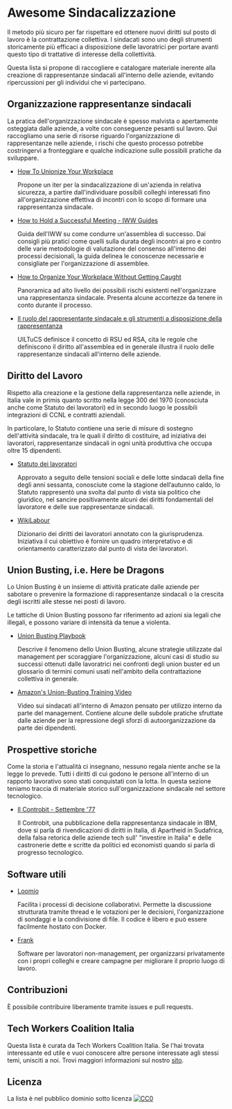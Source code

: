 # Awesome Sindacalizzazione

Il metodo più sicuro per far rispettare ed ottenere nuovi diritti sul posto di lavoro è la contrattazione collettiva. I sindacati sono uno degli strumenti storicamente più efficaci a disposizione delle lavoratrici per portare avanti questo tipo di trattative di interesse della collettività.

Questa lista si propone di raccogliere e catalogare materiale inerente alla creazione di rappresentanze sindacali all'interno delle aziende, evitando ripercussioni per gli individui che vi partecipano.

## Organizzazione rappresentanze sindacali

La pratica dell'organizzazione sindacale è spesso malvista o apertamente osteggiata dalle aziende, a volte con conseguenze pesanti sul lavoro. Qui raccogliamo una serie di risorse riguardo l'organizzazione di rappresentanze nelle aziende, i rischi che questo processo potrebbe costringervi a fronteggiare e qualche indicazione sulle possibili pratiche da sviluppare.

- [How To Unionize Your Workplace](https://www.youtube.com/watch?v=JvrldZlUwe0)

  Propone un iter per la sindacalizzazione di un'azienda in relativa sicurezza, a partire dall'individuare possibili colleghi interessati fino all'organizzazione effettiva di incontri con lo scopo di formare una rappresentanza sindacale.
- [How to Hold a Successful Meeting - IWW Guides](https://archive.iww.org/guides/branch/meeting/)

  Guida dell'IWW su come condurre un'assemblea di successo. Dai consigli più pratici come quelli sulla durata degli incontri ai pro e contro delle varie metodologie di valutazione del consenso all'interno dei processi decisionali, la guida delinea le conoscenze necessarie e consigliate per l'organizzazione di assemblee.
- [How to Organize Your Workplace Without Getting Caught](https://www.vice.com/en_us/article/y3md3v/how-to-organize-your-workplace-without-getting-caught)

  Panoramica ad alto livello dei possibili rischi esistenti nell'organizzare una rappresentanza sindacale. Presenta alcune accortezze da tenere in conto durante il processo.
- [Il ruolo del rappresentante sindacale e gli strumenti a disposizione della rappresentanza](https://github.com/Tech-Workers-Coalition-Italia/awesome-unionize-it/raw/master/formazione.ppt)

  UILTuCS definisce il concetto di RSU ed RSA, cita le regole che definiscono il diritto all'assemblea ed in generale illustra il ruolo delle rappresentanze sindacali all'interno delle aziende.

## Diritto del Lavoro

Rispetto alla creazione e la gestione della rappresentanza nelle aziende, in Italia vale in primis quanto scritto nella legge 300 del 1970 (conosciuta anche come Statuto dei lavoratori) ed in secondo luogo le possibili integrazioni di CCNL e contratti aziendali. 

In particolare, lo Statuto contiene una serie di misure di sostegno dell'attività sindacale, tra le quali il diritto di costituire, ad iniziativa dei lavoratori, rappresentanze sindacali in ogni unità produttiva che occupa oltre 15 dipendenti.

- [Statuto dei lavoratori](https://www.gazzettaufficiale.it/eli/id/1970/05/27/070U0300/sg)

  Approvato a seguito delle tensioni sociali e delle lotte sindacali della fine degli anni sessanta, conosciute come la stagione dell’autunno caldo, lo Statuto rappresentò una svolta dal punto di vista sia politico che giuridico, nel sancire positivamente alcuni dei diritti fondamentali del lavoratore e delle sue rappresentanze sindacali.

- [WikiLabour](https://www.wikilabour.it/)

  Dizionario dei diritti dei lavoratori annotato con la giurisprudenza. Iniziativa il cui obiettivo è fornire un quadro interpretativo e di orientamento caratterizzato dal punto di vista dei lavoratori.


## Union Busting, i.e. Here be Dragons

Lo Union Busting è un insieme di attività praticate dalle aziende per sabotare o prevenire la formazione di rappresentanze sindacali o la crescita degli iscritti alle stesse nei posti di lavoro.

Le tattiche di Union Busting possono far riferimento ad azioni sia legali che illegali, e possono variare di intensità da tenue a violenta.

- [Union Busting Playbook](https://unionbustingplaybook.com/)

  Descrive il fenomeno dello Union Busting, alcune strategie utilizzate dal management per scoraggiare l'organizzazione, alcuni casi di studio su successi ottenuti dalle lavoratrici nei confronti degli union buster ed un glossario di termini comuni usati nell'ambito della contrattazione collettiva in generale.
- [Amazon's Union-Busting Training Video](https://youtu.be/uRpwVwFxyk4)

  Video sui sindacati all'interno di Amazon pensato per utilizzo interno da parte del management. Contiene alcune delle subdole pratiche sfruttate dalle aziende per la repressione degli sforzi di autoorganizzazione da parte dei dipendenti.

## Prospettive storiche

Come la storia e l'attualità ci insegnano, nessuno regala niente anche se la legge lo prevede. Tutti i diritti di cui godono le persone all'interno di un rapporto lavorativo sono stati conquistati con la lotta. In questa sezione teniamo traccia di materiale storico sull'organizzazione sindacale nel settore tecnologico.

- [Il Controbit - Settembre '77](http://rsuibmsegrate.altervista.org/770900.htm)

  Il Controbit, una pubblicazione della rappresentanza sindacale in IBM, dove si parla di rivendicazioni di diritti in Italia, di Apartheid in Sudafrica, della falsa retorica delle aziende tech sull' "investire in Italia" e delle castronerie dette e scritte da politici ed economisti quando si parla di progresso tecnologico.

## Software utili

- [Loomio](https://www.loomio.org/)

  Facilita i processi di decisione collaborativi. Permette la discussione strutturata tramite thread e le votazioni per le decisioni, l'organizzazione di sondaggi e la condivisione di file. Il codice è libero e può essere facilmente hostato con Docker.

- [Frank](https://getfrank.com/)

  Software per lavoratori non-management, per organizzarsi privatamente con i propri colleghi e creare campagne per migliorare il proprio luogo di lavoro.

## Contribuzioni

È possibile contribuire liberamente tramite issues e pull requests.

## Tech Workers Coalition Italia

Questa lista è curata da Tech Workers Coalition Italia. Se l'hai trovata interessante ed utile e vuoi conoscere altre persone interessate agli stessi temi, unisciti a noi. Trovi maggiori informazioni sul nostro [sito](https://twc-italia.org).

## Licenza

La lista è nel pubblico dominio sotto licenza [![CC0](http://mirrors.creativecommons.org/presskit/buttons/88x31/svg/cc-zero.svg)](https://creativecommons.org/publicdomain/zero/1.0/)
